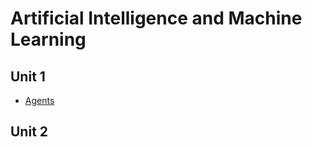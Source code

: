 # Artificial Intelligence and Machine Learning

## Unit 1

- [Agents](AI%20and%20ML/Unit%201/Agents.md)

## Unit 2